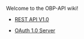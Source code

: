Welcome to the OBP-API wiki!

* [REST API V1.0 ](https://github.com/OpenBankProject/OBP-API/wiki/REST-API-V1.0)

* [OAuth 1.0 Server](https://github.com/OpenBankProject/OBP-API/wiki/OAuth-1.0-Server)